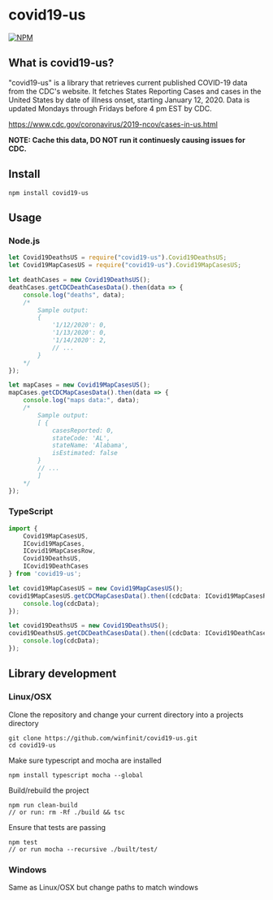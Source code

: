 # covid19-us

[![NPM](https://nodei.co/npm/covid19-us.png)](https://nodei.co/npm/covid19-us/)

## What is covid19-us?

"covid19-us" is a library that retrieves current published COVID-19 data from 
the CDC's website. It fetches States Reporting Cases and cases in the United States 
by date of illness onset, starting January 12, 2020. Data is updated Mondays 
through Fridays before 4 pm EST by CDC.

https://www.cdc.gov/coronavirus/2019-ncov/cases-in-us.html

**NOTE: Cache this data, DO NOT run it continuesly causing issues for CDC.**


## Install

```plain
npm install covid19-us
```

## Usage

### Node.js

```javascript
let Covid19DeathsUS = require("covid19-us").Covid19DeathsUS;
let Covid19MapCasesUS = require("covid19-us").Covid19MapCasesUS;

let deathCases = new Covid19DeathsUS();
deathCases.getCDCDeathCasesData().then(data => {
    console.log("deaths", data);
    /*
        Sample output: 
        { 
            '1/12/2020': 0,
            '1/13/2020': 0,
            '1/14/2020': 2,
            // ...
        }
    */
});

let mapCases = new Covid19MapCasesUS();
mapCases.getCDCMapCasesData().then(data => {
    console.log("maps data:", data);
    /* 
        Sample output:
        [ { 
            casesReported: 0,
            stateCode: 'AL',
            stateName: 'Alabama',
            isEstimated: false 
        }
        // ...
        ]
    */
});
```

### TypeScript

```typescript
import {
    Covid19MapCasesUS, 
    ICovid19MapCases, 
    ICovid19MapCasesRow,
    Covid19DeathsUS,
    ICovid19DeathCases
} from 'covid19-us';

let covid19MapCasesUS = new Covid19MapCasesUS();
covid19MapCasesUS.getCDCMapCasesData().then((cdcData: ICovid19MapCasesRow[]) => {
    console.log(cdcData);
}); 

let covid19DeathsUS = new Covid19DeathsUS();
covid19DeathsUS.getCDCDeathCasesData().then((cdcData: ICovid19DeathCases) => {
    console.log(cdcData);
}); 
```

## Library development

### Linux/OSX

Clone the repository and change your current directory into a projects directory

```plain
git clone https://github.com/winfinit/covid19-us.git
cd covid19-us
```

Make sure typescript and mocha are installed

```plain
npm install typescript mocha --global
```

Build/rebuild the project

```plain
npm run clean-build
// or run: rm -Rf ./build && tsc
```  

Ensure that tests are passing

```plain
npm test
// or run mocha --recursive ./built/test/
```

### Windows

Same as Linux/OSX but change paths to match windows